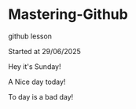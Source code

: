 # Mastering-Github
github lesson

Started at 29/06/2025

Hey it's Sunday!

A Nice day today!

To day is a bad day!